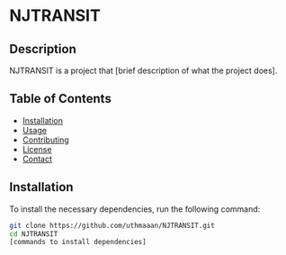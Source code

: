 # NJTRANSIT

## Description

NJTRANSIT is a project that [brief description of what the project does].

## Table of Contents

- [Installation](#installation)
- [Usage](#usage)
- [Contributing](#contributing)
- [License](#license)
- [Contact](#contact)

## Installation

To install the necessary dependencies, run the following command:

```bash
git clone https://github.com/uthmaaan/NJTRANSIT.git
cd NJTRANSIT
[commands to install dependencies]

```
